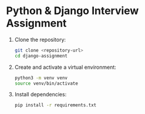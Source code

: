 # Python & Django Interview Assignment

1. Clone the repository:

   ```bash
   git clone <repository-url>
   cd django-assignment
   ```

2. Create and activate a virtual environment:

   ```bash
   python3 -m venv venv
   source venv/bin/activate
   ```

3. Install dependencies:
   ```bash
   pip install -r requirements.txt
   ```

<!-- 4. Apply migrations:
    ```bash
    python manage.py migrate
    ```

5. Run the development server:
    ```bash
    python manage.py runserver
    ``` -->
